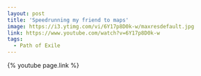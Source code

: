 ```yaml
---
layout: post
title: 'Speedrunning my friend to maps'
image: https://i3.ytimg.com/vi/6Y17p8D0k-w/maxresdefault.jpg
link: https://www.youtube.com/watch?v=6Y17p8D0k-w
tags:
  - Path of Exile
---
```


{% youtube page.link %}
